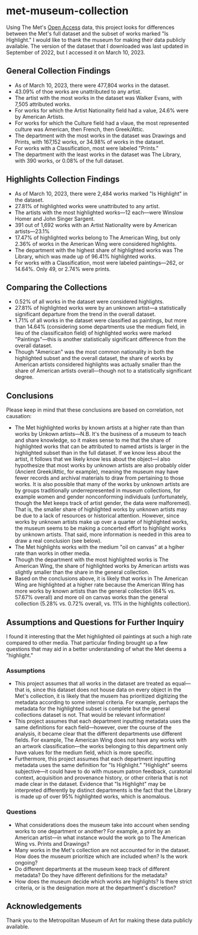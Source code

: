 # met-museum-collection
<p>Using The Met's <a href="https://github.com/metmuseum/openaccess">Open Access</a> data, this project looks for differences between the Met's full dataset and the subset of works marked "Is Highlight." I would like to thank the museum for making their data publicly available. The version of the dataset that I downloaded was last updated in September of 2022, but I accessed it on March 10, 2023.</p>

<h2>General Collection Findings</h2>
<ul>
<li>As of March 10, 2023, there were 477,804 works in the dataset.</li>
<li>43.09% of thoe works are unattributed to any artist.</li>
<li>The artist with the most works in the dataset was Walker Evans, with 7,505 attributed works.</li>
<li>For works for which the Artist Nationality field had a value, 24.6% were by American Artists.</li>
<li>For works for which the Culture field had a vlaue, the most represented culture was American, then French, then Greek/Attic.</li>
<li>The department with the most works in the dataset was Drawings and Prints, with 167,152 works, or 34.98% of works in the dataset.</li>
<li>For works with a Classification, most were labeled "Prints."</li>
<li>The department with the least works in the dataset was The Library, with 390 works, or 0.08% of the full dataset.</li>
</ul>

<h2>Highlights Collection Findings</h2>
<ul>
<li>As of March 10, 2023, there were 2,484 works marked "Is Highlight" in the dataset.</li>
<li>27.81% of highlighted works were unattributed to any artist.</li>
<li>The artists with the most highlighted works—12 each—were Winslow Homer and John Singer Sargent.</li>
<li>391 out of 1,692 works with an Artist Nationality were by American artists—23.1%</li>
<li>17.47% of highlighted works belong to The American Wing, but only 2.36% of works in the American Wing were considered highlights.</li>
<li>The department with the highest share of highlighted works was The Library, which was made up of 96.41% highlighted works.</li>
<li>For works with a Classification, most were labeled paintings—262, or 14.64%. Only 49, or 2.74% were prints.</li>
</ul>

<h2>Comparing the Collections</h2>
<ul>
<li>0.52% of all works in the dataset were considered highlights.</li>
<li>27.81% of highlighted works were by an unknown artist—a statistically significant departure from the trend in the overall dataset.</li>
<li>1.71% of all works in the dataset were classified as paintings, but more than 14.64% (considering some departments use the medium field, in lieu of the classificaiton field) of highlighted works were marked "Paintings"—this is another statistically significant difference from the overall dataset. </li>
<li>Though "American" was the most common nationality in both the highlighted subset and the overall dataset, the share of works by American artists considered highlights was actually smaller than the share of American artists overall—though not to a statistically significant degree.</li>
</ul>


<h2>Conclusions</h2>
<p>Please keep in mind that these conclusions are based on correlation, not causation:</p>
<ul>
<li>The Met highlighted works by known artists at a higher rate than than works by Unkown artists—N.B. It's the business of a museum to teach and share knowledge, so it makes sense to me that the share of highlighted works that can be attributed to named artists is larger in the highlighted subset than in the full dataset. If we know less about the artist, it follows that we likely know less about the object—I also hypothesize that most works by unknown artists are also probably older (Ancient Greek/Attic, for example), meaning the museum may have fewer records and archival materials to draw from pertaining to those works. It is also possible that many of the works by unknown artists are by groups traditionally underrepresented in museum collections, for example women and gender nonconforming individuals (unfortunately, though the Met keeps track of artist gender, the data were malforemed). That is, the smaller share of highlighted works by unknown artists may be due to a lack of resources or historical attention. However, since works by unknown artists make up over a quarter of highlighted works, the museum seems to be making a concerted effort to highlight works by unknown artists. That said, more information is needed in this area to draw a real conclusion (see below).</li>
<li>The Met highlights works with the medium "oil on canvas" at a hgiher rate than works in other media.</li>
<li>Though the department with the most highlighted works is The American Wing, the share of highlighted works by American artists was slightly smaller than the share in the general collection.</li>
<li>Based on the conclusions above, it is likely that works in The American Wing are highlighted at a higher rate because the American Wing has more works by known artists than the general collection (64% vs. 57.67% overall) and more oil on canvas works than the general collection (5.28% vs. 0.72% overall, vs. 11% in the highlights collection).</li>
</ul>


<h2>Assumptions and Questions for Further Inquiry</h2>
<p>I found it interesting that the Met highlighted oil paintings at such a high rate compared to other media. That particular finding brought up a few questions that may aid in a better understanding of what the Met deems a "highlight."</p>
<h3>Assumptions</h3>
<ul>
<li>This project assumes that all works in the dataset are treated as equal—that is, since this dataset does not house data on every object in the Met's collection, it is likely that the musem has prioritized digitizing the metadata according to some internal criteria. For example, perhaps the metadata for the highlighted subset is complete but the general collections dataset is not. That would be relevant information!</li>
<li>This project assumes that each department inputting metadata uses the same definitions for each field—however, over the course of the analysis, it became clear that the different departments use different fields. For example, The American Wing does not have any works with an artwork classification—the works belonging to this department only have values for the medium field, which is more specific.</li>
<li>Furthermore, this project assumes that each department inputting metadata uses the same definition for "Is Highlight." "Highlight" seems subjective—it could have to do with museum patron feedback, curatorial context, acquisition and provenance history, or other criteria that is not made clear in the dataset. Evidence that "Is Highlight" may be interpreted differently by distinct departments is the fact that the Library is made up of over 95% highlighted works, which is anomalous.</li>
</ul>
<h3>Questions</h3> 
<ul>
<li>What considerations does the museum take into account when sending works to one department or another? For example, a print by an American artist—in what instance would the work go to The American Wing vs. Prints and Drawings?</li>
<li>Many works in the Met's collection are not accounted for in the dataset. How does the museum prioritize which are included when? Is the work ongoing?</li>
<li>Do different departments at the museum keep track of different metadata? Do they have different definitions for the metadata?</li>
<li>How does the museum decide which works are highlights? Is there strict criteria, or is the designation more at the department's discretion?</li>
</ul>

<h2>Acknowledgements</h2>
<p>Thank you to the Metropolitan Museum of Art for making these data publicly available.</p>
